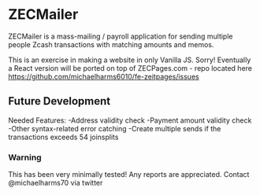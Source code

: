 # ZECMailer
ZECMailer is a mass-mailing / payroll application for sending multiple people Zcash transactions with matching amounts and memos.

This is an exercise in making a website in only Vanilla JS. Sorry! Eventually a React version will be ported on top of ZECPages.com - repo located here https://github.com/michaelharms6010/fe-zeitpages/issues

## Future Development
Needed Features:
-Address validity check
-Payment amount validity check
-Other syntax-related error catching
-Create multiple sends if the transactions exceeds 54 joinsplits


### Warning

This has been very minimally tested! Any reports are appreciated. Contact @michaelharms70 via twitter